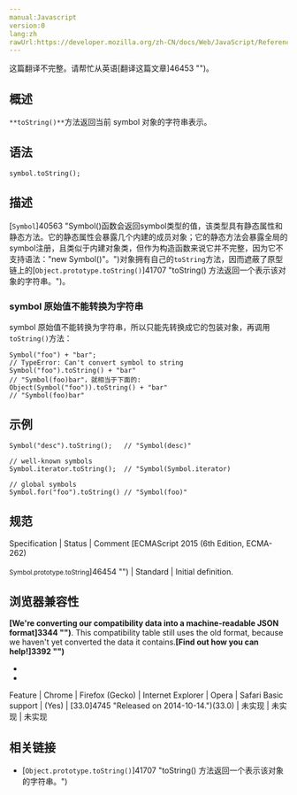 ```yaml
---
manual:Javascript
version:0
lang:zh
rawUrl:https://developer.mozilla.org/zh-CN/docs/Web/JavaScript/Reference/Global_Objects/Symbol/toString
---
```




这篇翻译不完整。请帮忙从英语[翻译这篇文章]46453 "")。





## 概述<a name="Summary"></a>


`**toString()**`方法返回当前 symbol 对象的字符串表示。


## 语法<a name="Syntax"></a>

```
symbol.toString();
```

## 描述<a name="Description"></a>


[`Symbol`]40563 "Symbol()函数会返回symbol类型的值，该类型具有静态属性和静态方法。它的静态属性会暴露几个内建的成员对象；它的静态方法会暴露全局的symbol注册，且类似于内建对象类，但作为构造函数来说它并不完整，因为它不支持语法："new Symbol()"。")对象拥有自己的`toString`方法，因而遮蔽了原型链上的[`Object.prototype.toString()`]41707 "toString() 方法返回一个表示该对象的字符串。")。


### symbol 原始值不能转换为字符串<a name="symbol_原始值不能转换为字符串"></a>


symbol 原始值不能转换为字符串，所以只能先转换成它的包装对象，再调用`toString()`方法：


```
Symbol("foo") + "bar";      
// TypeError: Can't convert symbol to string
Symbol("foo").toString() + "bar"
// "Symbol(foo)bar"，就相当于下面的:
Object(Symbol("foo")).toString() + "bar"
// "Symbol(foo)bar"
```

## 示例<a name="示例"></a>

```
Symbol("desc").toString();   // "Symbol(desc)"

// well-known symbols
Symbol.iterator.toString();  // "Symbol(Symbol.iterator)

// global symbols
Symbol.for("foo").toString() // "Symbol(foo)"
```

## 规范<a name="规范"></a>

Specification | Status | Comment 
[ECMAScript 2015 (6th Edition, ECMA-262)<br></br><small>Symbol.prototype.toString</small>]46454 "") | Standard | Initial definition. 


## 浏览器兼容性<a name="浏览器兼容性"></a>


**[We&#39;re converting our compatibility data into a machine-readable JSON format]3344 "")**. This compatibility table still uses the old format, because we haven&#39;t yet converted the data it contains.**[Find out how you can help!]3392 "")**


* 
* 

Feature | Chrome | Firefox (Gecko) | Internet Explorer | Opera | Safari 
Basic support | (Yes) | [33.0]4745 "Released on 2014-10-14.")(33.0) | 未实现 | 未实现 | 未实现 




## 相关链接<a name="See_Also"></a>

* [`Object.prototype.toString()`]41707 "toString() 方法返回一个表示该对象的字符串。")



